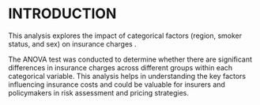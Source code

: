 # INTRODUCTION
This analysis explores the impact of categorical factors (region, smoker status, and sex) on insurance charges . 

The ANOVA test was conducted to determine whether there are significant differences in insurance charges across different groups within each categorical variable. This analysis helps in understanding the key factors influencing insurance costs and could be valuable for insurers and policymakers in risk assessment and pricing strategies.
